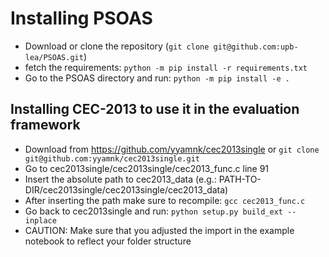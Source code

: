 # Installing PSOAS
- Download or clone the repository (``git clone git@github.com:upb-lea/PSOAS.git``)
- fetch the requirements: ``python -m pip install -r requirements.txt``
- Go to the PSOAS directory and run: ``python -m pip install -e .``

## Installing CEC-2013 to use it in the evaluation framework
- Download from https://github.com/yyamnk/cec2013single or ``git clone git@github.com:yyamnk/cec2013single.git``
- Go to cec2013single/cec2013single/cec2013_func.c line 91
- Insert the absolute path to cec2013_data (e.g.: PATH-TO-DIR/cec2013single/cec2013single/cec2013_data)
- After inserting the path make sure to recompile: ``gcc cec2013_func.c``
- Go back to cec2013single and run: ``python setup.py build_ext --inplace``
- CAUTION: Make sure that you adjusted the import in the example notebook to reflect your folder structure

